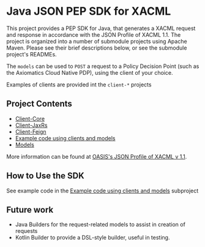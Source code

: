 # Java JSON PEP SDK for XACML

This project provides a PEP SDK for Java, that generates a XACML request and response in accordance with the 
JSON Profile of XACML 1.1.
The project is organized into a number of submodule projects using Apache Maven. Please see their brief descriptions 
below, or see the submodule project's READMEs.

The `models` can be used to `POST` a request to a Policy Decision Point (such as the Axiomatics Cloud Native PDP), 
using the client of your choice.

Examples of clients are provided int the `client-*` projects

## Project Contents
- [Client-Core](client-core) 
- [Client-JaxRs](client-jaxrs)
- [Client-Feign](client-feign)
- [Example code using clients and models](examples)
- [Models](models)

More information can be found at [OASIS's JSON Profile of XACML v 1.1](http://docs.oasis-open.org/xacml/xacml-json-http/v1.1/xacml-json-http-v1.1.html).

## How to Use the SDK

See example code in the [Example code using clients and models](examples) subproject

## Future work
- Java Builders for the request-related models to assist in creation of requests
- Kotlin Builder to provide a DSL-style builder, useful in testing. 
